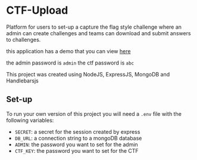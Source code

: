 # CTF-Upload

Platform for users to set-up a capture the flag style challenge where an admin can create challenges and teams can download and submit answers to challenges.

this application has a demo that you can view <a href="https://ctf-upload.herokuapp.com" target="_blank">here</a>

the admin password is `admin`
the ctf password is `abc`

This project was created using NodeJS, ExpressJS, MongoDB and Handlebarsjs

## Set-up
To run your own version of this project you will need a `.env` file with the following variables:

* `SECRET`: a secret for the session created by express
* `DB_URL`: a connection string to a mongoDB database
* `ADMIN`: the password you want to set for the admin
* `CTF_KEY`: the password you want to set for the CTF
